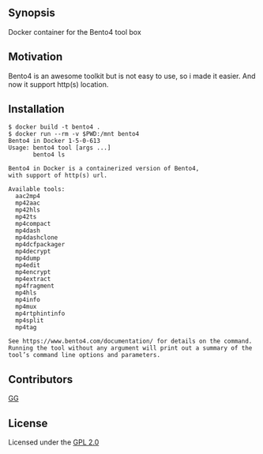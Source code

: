 ## Synopsis

Docker container for the Bento4 tool box

## Motivation

Bento4 is an awesome toolkit but is not easy to use, so i made it easier.
And now it support http(s) location.

## Installation

```console
$ docker build -t bento4 .
$ docker run --rm -v $PWD:/mnt bento4
Bento4 in Docker 1-5-0-613
Usage: bento4 tool [args ...]
       bento4 ls

Bento4 in Docker is a containerized version of Bento4,
with support of http(s) url.

Available tools:
  aac2mp4
  mp42aac
  mp42hls
  mp42ts
  mp4compact
  mp4dash
  mp4dashclone
  mp4dcfpackager
  mp4decrypt
  mp4dump
  mp4edit
  mp4encrypt
  mp4extract
  mp4fragment
  mp4hls
  mp4info
  mp4mux
  mp4rtphintinfo
  mp4split
  mp4tag

See https://www.bento4.com/documentation/ for details on the command.
Running the tool without any argument will print out a summary of the tool’s command line options and parameters.
```

## Contributors
[GG](https://github.com/ggoussard)

## License

Licensed under the [GPL 2.0](https://www.gnu.org/licenses/old-licenses/gpl-2.0.en.html)
